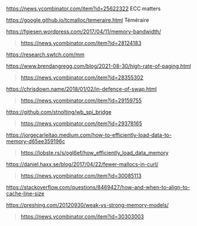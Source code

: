 https://news.ycombinator.com/item?id=25622322 ECC matters

https://google.github.io/tcmalloc/temeraire.html Téméraire

https://fgiesen.wordpress.com/2017/04/11/memory-bandwidth/
> https://news.ycombinator.com/item?id=28124183

https://research.swtch.com/mm

https://www.brendangregg.com/blog/2021-08-30/high-rate-of-paging.html
> https://news.ycombinator.com/item?id=28355302

https://chrisdown.name/2018/01/02/in-defence-of-swap.html
> https://news.ycombinator.com/item?id=29159755

https://github.com/stnolting/wb_spi_bridge
> https://news.ycombinator.com/item?id=29378165

https://jorgecarleitao.medium.com/how-to-efficiently-load-data-to-memory-d65ee359196c
> https://lobste.rs/s/ogl6ef/how_efficiently_load_data_memory

https://daniel.haxx.se/blog/2017/04/22/fewer-mallocs-in-curl/
> https://news.ycombinator.com/item?id=30085113

https://stackoverflow.com/questions/8469427/how-and-when-to-align-to-cache-line-size

https://preshing.com/20120930/weak-vs-strong-memory-models/
> https://news.ycombinator.com/item?id=30303003